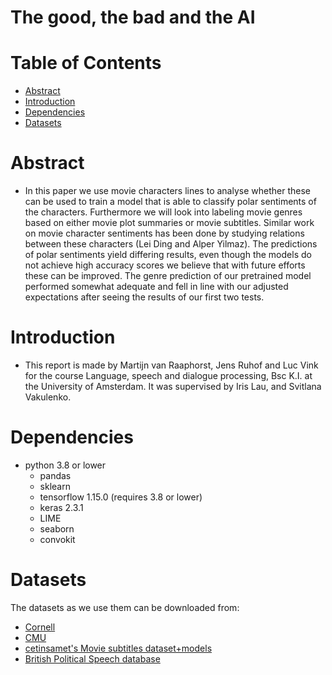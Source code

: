# The good, the bad and the AI

# Table of Contents
- [Abstract](#Abstract)
- [Introduction](#Introduction)
- [Dependencies](#Dependencies)
- [Datasets](#Datasets)

# Abstract
- In this paper we use movie characters lines to analyse whether these can be used to train a model that is able to classify polar sentiments of the characters. Furthermore we will look into labeling movie genres based on either movie plot summaries or movie subtitles. Similar work on movie character sentiments has been done by studying relations between these characters (Lei Ding and Alper Yilmaz). The predictions of polar sentiments yield differing results, even though the models do not achieve high accuracy scores we believe that with future efforts these can be improved. The genre prediction of our pretrained model performed somewhat adequate and fell in line with our adjusted expectations after seeing the results of our first two tests.

# Introduction
- This report is made by Martijn van Raaphorst, Jens Ruhof and Luc Vink for the course Language, speech and dialogue processing, Bsc K.I. at the University of Amsterdam. It was supervised by Iris Lau, and Svitlana Vakulenko.

# Dependencies
- python 3.8 or lower
	- pandas
	- sklearn
    - tensorflow 1.15.0 (requires 3.8 or lower)
    - keras 2.3.1 
    - LIME
    - seaborn
    - convokit

# Datasets
The datasets as we use them can be downloaded from:
- [Cornell](https://convokit.cornell.edu/documentation/movie.html)
- [CMU](http://www.cs.cmu.edu/~ark/personas/)
- [cetinsamet's Movie subtitles dataset+models](https://github.com/cetinsamet/movie-genre-classification)
- [British Political Speech database](http://www.britishpoliticalspeech.org/speech-archive.htm)